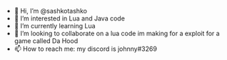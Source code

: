 - 👋 Hi, I’m @sashkotashko
- 👀 I’m interested in Lua and Java code
- 🌱 I’m currently learning Lua
- 💞️ I’m looking to collaborate on a lua code im making for a exploit for a game called Da Hood
- 📫 How to reach me: my discord is jоhnny#3269

<!---
sashkotashko/sashkotashko is a ✨ special ✨ repository because its `README.md` (this file) appears on your GitHub profile.
You can click the Preview link to take a look at your changes.
--->
